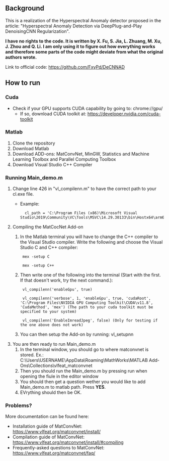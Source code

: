 ## Background

This is a realization of the Hyperspectral Anomaly detector proposed in the article: "Hyperspectral Anomaly Detection via DeepPlug-and-Play DenoisingCNN Regularization".

**I have no rights to the code. It is written by X. Fu, S. Jia, L. Zhuang, M. Xu, J. Zhou and Q. Li. I am only using it to figure out how everything works and therefore some parts of the code might deviate from what the original authors wrote.**

Link to official code: https://github.com/FxyPd/DeCNNAD

## How to run

### Cuda
* Check if your GPU supports CUDA capability by going to: chrome://gpu/
    * If so, download CUDA toolkit at: https://developer.nvidia.com/cuda-toolkit

### Matlab

1. Clone the repository
2. Download Matlab
3. Download ADD-ons: MatConvNet, MinGW, Statistics and Machine Learning Toolbox and Parallel Computing Toolbox
4. Download Visual Studio C++ Compiler

### Running Main_demo.m

1. Change line 426 in "vl_compilenn.m" to have the correct path to your cl.exe file.
    * Example: 
            
            cl_path = 'C:\Program Files (x86)\Microsoft Visual Studio\2019\Community\VC\Tools\MSVC\14.29.30133\bin\Hostx64\arm64';
2. Compiling the MatCocNet Add-on
    1. In the Matlab terminal you will have to change the C++ compiler to the Visual Studio compiler. Write the following and choose the Visual Studio C and C++ compiler:

            mex -setup C

            mex -setup C++
    2. Then write one of the following into the terminal (Start with the first. If that doesn't work, try the next command.):
        
            vl_compilenn('enableGpu', true)

            vl_compilenn('verbose', 1, 'enableGpu', true, 'cudaRoot', 'C:\Program Files\NVIDIA GPU Computing Toolkit\CUDA\v11.8', 'CudaMethod', 'mex') (The path to your cuda toolkit must be specified to your system)

            vl_compilenn('EnableImreadJpeg', false) (Only for testing if the one above does not work)
    3. You can then setup the Add-on by running:
            vl_setupnn
3. You are then ready to run Main_demo.m
    1. In the terminal window, you should go to where matconvnet is stored. Ex.:
            C:\Users\USERNAME\AppData\Roaming\MathWorks\MATLAB Add-Ons\Collections\vlfeat_matconvnet
    2. Then you should run the Main_demo.m by pressing run when opening the fiule in the editor window
    3. You should then get a question wether you would like to add Main_demo.m to matlab path. Press **YES**.
    4. EVrything should then be OK.

### Problems?

More documentation can be found here:

* Installation guide of MatConvNet: https://www.vlfeat.org/matconvnet/install/
* Compilation guide of MatConvNet: https://www.vlfeat.org/matconvnet/install/#compiling
* Frequently-asked questions to MatConvNet: https://www.vlfeat.org/matconvnet/faq/



